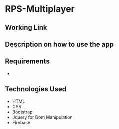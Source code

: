 # RPS-Multiplayer

## Working Link


## Description on how to use the app





## Requirements

- 

## Technologies Used

- HTML
- CSS
- Bootstrap
- Jquery for Dom Manipulation
- Firebase